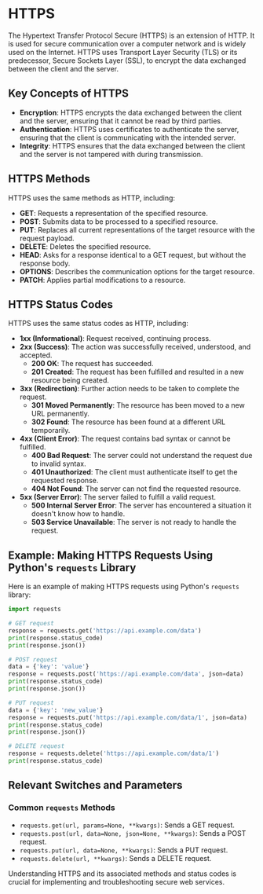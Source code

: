 # HTTPS

The Hypertext Transfer Protocol Secure (HTTPS) is an extension of HTTP. It is used for secure communication over a computer network and is widely used on the Internet. HTTPS uses Transport Layer Security (TLS) or its predecessor, Secure Sockets Layer (SSL), to encrypt the data exchanged between the client and the server.

## Key Concepts of HTTPS

- **Encryption**: HTTPS encrypts the data exchanged between the client and the server, ensuring that it cannot be read by third parties.
- **Authentication**: HTTPS uses certificates to authenticate the server, ensuring that the client is communicating with the intended server.
- **Integrity**: HTTPS ensures that the data exchanged between the client and the server is not tampered with during transmission.

## HTTPS Methods

HTTPS uses the same methods as HTTP, including:

- **GET**: Requests a representation of the specified resource.
- **POST**: Submits data to be processed to a specified resource.
- **PUT**: Replaces all current representations of the target resource with the request payload.
- **DELETE**: Deletes the specified resource.
- **HEAD**: Asks for a response identical to a GET request, but without the response body.
- **OPTIONS**: Describes the communication options for the target resource.
- **PATCH**: Applies partial modifications to a resource.

## HTTPS Status Codes

HTTPS uses the same status codes as HTTP, including:

- **1xx (Informational)**: Request received, continuing process.
- **2xx (Success)**: The action was successfully received, understood, and accepted.
    - **200 OK**: The request has succeeded.
    - **201 Created**: The request has been fulfilled and resulted in a new resource being created.
- **3xx (Redirection)**: Further action needs to be taken to complete the request.
    - **301 Moved Permanently**: The resource has been moved to a new URL permanently.
    - **302 Found**: The resource has been found at a different URL temporarily.
- **4xx (Client Error)**: The request contains bad syntax or cannot be fulfilled.
    - **400 Bad Request**: The server could not understand the request due to invalid syntax.
    - **401 Unauthorized**: The client must authenticate itself to get the requested response.
    - **404 Not Found**: The server can not find the requested resource.
- **5xx (Server Error)**: The server failed to fulfill a valid request.
    - **500 Internal Server Error**: The server has encountered a situation it doesn't know how to handle.
    - **503 Service Unavailable**: The server is not ready to handle the request.

## Example: Making HTTPS Requests Using Python's `requests` Library

Here is an example of making HTTPS requests using Python's `requests` library:

```python
import requests

# GET request
response = requests.get('https://api.example.com/data')
print(response.status_code)
print(response.json())

# POST request
data = {'key': 'value'}
response = requests.post('https://api.example.com/data', json=data)
print(response.status_code)
print(response.json())

# PUT request
data = {'key': 'new_value'}
response = requests.put('https://api.example.com/data/1', json=data)
print(response.status_code)
print(response.json())

# DELETE request
response = requests.delete('https://api.example.com/data/1')
print(response.status_code)
```

## Relevant Switches and Parameters

### Common `requests` Methods
- `requests.get(url, params=None, **kwargs)`: Sends a GET request.
- `requests.post(url, data=None, json=None, **kwargs)`: Sends a POST request.
- `requests.put(url, data=None, **kwargs)`: Sends a PUT request.
- `requests.delete(url, **kwargs)`: Sends a DELETE request.

Understanding HTTPS and its associated methods and status codes is crucial for implementing and troubleshooting secure web services.
